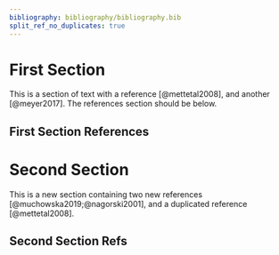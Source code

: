 ```yaml
---
bibliography: bibliography/bibliography.bib
split_ref_no_duplicates: true
---
```


# First Section

This is a section of text with a reference [@mettetal2008], and another [@meyer2017]. The references section should be below.

## First Section References

<div class="refs"></div>

# Second Section

This is a new section containing two new references [@muchowska2019;@nagorski2001], and a duplicated reference [@mettetal2008].

## Second Section Refs

<div class="refs"></div>

